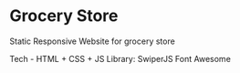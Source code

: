 # Grocery Store
Static Responsive Website for grocery store

Tech -
HTML + CSS + JS
Library: SwiperJS
Font Awesome
